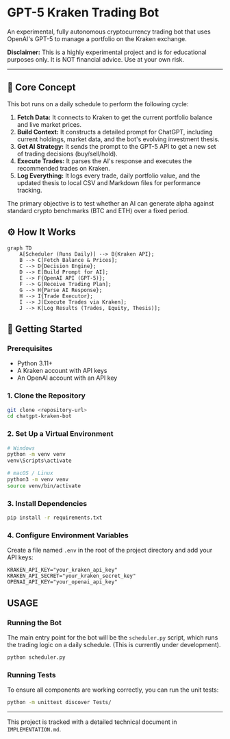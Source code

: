 # GPT-5 Kraken Trading Bot

An experimental, fully autonomous cryptocurrency trading bot that uses OpenAI's GPT-5 to manage a portfolio on the Kraken exchange.

**Disclaimer:** This is a highly experimental project and is for educational purposes only. It is NOT financial advice. Use at your own risk.

---

## 🧠 Core Concept

This bot runs on a daily schedule to perform the following cycle:
1.  **Fetch Data:** It connects to Kraken to get the current portfolio balance and live market prices.
2.  **Build Context:** It constructs a detailed prompt for ChatGPT, including current holdings, market data, and the bot's evolving investment thesis.
3.  **Get AI Strategy:** It sends the prompt to the GPT-5 API to get a new set of trading decisions (buy/sell/hold).
4.  **Execute Trades:** It parses the AI's response and executes the recommended trades on Kraken.
5.  **Log Everything:** It logs every trade, daily portfolio value, and the updated thesis to local CSV and Markdown files for performance tracking.

The primary objective is to test whether an AI can generate alpha against standard crypto benchmarks (BTC and ETH) over a fixed period.

## ⚙️ How It Works

```mermaid
graph TD
    A[Scheduler (Runs Daily)] --> B{Kraken API};
    B --> C[Fetch Balance & Prices];
    C --> D{Decision Engine};
    D --> E[Build Prompt for AI];
    E --> F{OpenAI API (GPT-5)};
    F --> G[Receive Trading Plan];
    G --> H{Parse AI Response};
    H --> I{Trade Executor};
    I --> J[Execute Trades via Kraken];
    J --> K[Log Results (Trades, Equity, Thesis)];
```

## 🚀 Getting Started

### Prerequisites
*   Python 3.11+
*   A Kraken account with API keys
*   An OpenAI account with an API key

### 1. Clone the Repository
```bash
git clone <repository-url>
cd chatgpt-kraken-bot
```

### 2. Set Up a Virtual Environment
```bash
# Windows
python -m venv venv
venv\Scripts\activate

# macOS / Linux
python3 -m venv venv
source venv/bin/activate
```

### 3. Install Dependencies
```bash
pip install -r requirements.txt
```

### 4. Configure Environment Variables
Create a file named `.env` in the root of the project directory and add your API keys:
```env
KRAKEN_API_KEY="your_kraken_api_key"
KRAKEN_API_SECRET="your_kraken_secret_key"
OPENAI_API_KEY="your_openai_api_key"
```

## USAGE

### Running the Bot
The main entry point for the bot will be the `scheduler.py` script, which runs the trading logic on a daily schedule. (This is currently under development).

```bash
python scheduler.py
```

### Running Tests
To ensure all components are working correctly, you can run the unit tests:
```bash
python -m unittest discover Tests/
```
---

This project is tracked with a detailed technical document in `IMPLEMENTATION.md`.
